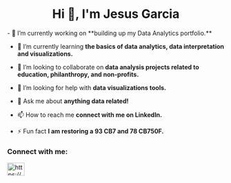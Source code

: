 #
<h1 align="center">Hi 👋, I'm Jesus Garcia</h1>
- 🔭 I’m currently working on **building up my Data Analytics portfolio.**

- 🌱 I’m currently learning **the basics of data analytics, data interpretation and visualizations.**

- 👯 I’m looking to collaborate on **data analysis projects related to education, philanthropy, and non-profits.**

- 🤝 I’m looking for help with **data visualizations tools.**

- 💬 Ask me about **anything data related!**

- 📫 How to reach me **connect with me on LinkedIn.**

- ⚡ Fun fact **I am restoring a 93 CB7 and 78 CB750F.**

<h3 align="left">Connect with me:</h3>
<p align="left">
<a href="https://linkedin.com/in/https://www.linkedin.com/in/jesusgarcia-lin3age/" target="blank"><img align="center" src="https://raw.githubusercontent.com/rahuldkjain/github-profile-readme-generator/master/src/images/icons/Social/linked-in-alt.svg" alt="https://www.linkedin.com/in/jesusgarcia-lin3age/" height="30" width="40" /></a>
</p>
